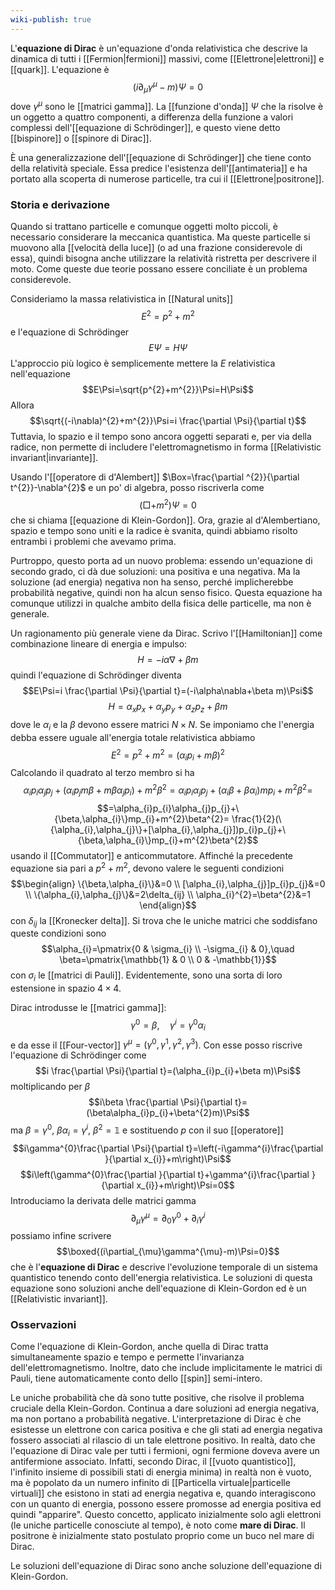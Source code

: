 ```yaml
---
wiki-publish: true
---
```

L'**equazione di Dirac** è un'equazione d'onda relativistica che descrive la dinamica di tutti i [[Fermion|fermioni]] massivi, come [[Elettrone|elettroni]] e [[quark]]. L'equazione è
$$(i\partial_{\mu}\gamma^{\mu}-m)\Psi=0$$
dove $\gamma^{\mu}$ sono le [[matrici gamma]]. La [[funzione d'onda]] $\Psi$ che la risolve è un oggetto a quattro componenti, a differenza della funzione a valori complessi dell'[[equazione di Schrödinger]], e questo viene detto [[bispinore]] o [[spinore di Dirac]].

È una generalizzazione dell'[[equazione di Schrödinger]] che tiene conto della relatività speciale. Essa predice l'esistenza dell'[[antimateria]] e ha portato alla scoperta di numerose particelle, tra cui il [[Elettrone|positrone]].
### Storia e derivazione
Quando si trattano particelle e comunque oggetti molto piccoli, è necessario considerare la meccanica quantistica. Ma queste particelle si muovono alla [[velocità della luce]] (o ad una frazione considerevole di essa), quindi bisogna anche utilizzare la relatività ristretta per descrivere il moto. Come queste due teorie possano essere conciliate è un problema considerevole.

Consideriamo la massa relativistica in [[Natural units]]
$$E^{2}=p^{2}+m^{2}$$
e l'equazione di Schrödinger
$$E\Psi=H\Psi$$
L'approccio più logico è semplicemente mettere la $E$ relativistica nell'equazione
$$E\Psi=\sqrt{p^{2}+m^{2}}\Psi=H\Psi$$
Allora
$$\sqrt{(-i\nabla)^{2}+m^{2}}\Psi=i \frac{\partial \Psi}{\partial t}$$
Tuttavia, lo spazio e il tempo sono ancora oggetti separati e, per via della radice, non permette di includere l'elettromagnetismo in forma [[Relativistic invariant|invariante]].

Usando l'[[operatore di d'Alembert]] $\Box=\frac{\partial ^{2}}{\partial t^{2}}-\nabla^{2}$ e un po' di algebra, posso riscriverla come
$$(\Box+m^{2})\Psi=0$$
che si chiama [[equazione di Klein-Gordon]]. Ora, grazie al d'Alembertiano, spazio e tempo sono uniti e la radice è svanita, quindi abbiamo risolto entrambi i problemi che avevamo prima.

Purtroppo, questo porta ad un nuovo problema: essendo un'equazione di secondo grado, ci dà due soluzioni: una positiva e una negativa. Ma la soluzione (ad energia) negativa non ha senso, perché implicherebbe probabilità negative, quindi non ha alcun senso fisico. Questa equazione ha comunque utilizzi in qualche ambito della fisica delle particelle, ma non è generale.

Un ragionamento più generale viene da Dirac. Scrivo l'[[Hamiltonian]] come combinazione lineare di energia e impulso:
$$H=-i\alpha\nabla+\beta m$$
quindi l'equazione di Schrödinger diventa
$$E\Psi=i \frac{\partial \Psi}{\partial t}=(-i\alpha\nabla+\beta m)\Psi$$
$$H=\alpha_{x}p_{x}+\alpha_{y}p_{y}+\alpha_{z}p_{z}+\beta m$$
dove le $\alpha_{i}$ e la $\beta$ devono essere matrici $N\times N$. Se imponiamo che l'energia debba essere uguale all'energia totale relativistica abbiamo
$$E^{2}=p^{2}+m^{2}=(\alpha_{i}p_{i}+m\beta)^{2}$$
Calcolando il quadrato al terzo membro si ha
$$\alpha_{i}p_{i}\alpha_{j}p_{j}+(\alpha_{i}p_{j}m\beta+m\beta \alpha_{j}p_{i})+m^{2}\beta^{2}=\alpha_{i}p_{i}\alpha_{j}p_{j}+(\alpha_{i}\beta+\beta\alpha_{i})mp_{i}+m^{2}\beta^{2}=$$
$$=\alpha_{i}p_{i}\alpha_{j}p_{j}+\{\beta,\alpha_{i}\}mp_{i}+m^{2}\beta^{2}= \frac{1}{2}(\{\alpha_{i},\alpha_{j}\}+[\alpha_{i},\alpha_{j}])p_{i}p_{j}+\{\beta,\alpha_{i}\}mp_{i}+m^{2}\beta^{2}$$
usando il [[Commutator]] e anticommutatore. Affinché la precedente equazione sia pari a $p^{2}+m^{2}$, devono valere le seguenti condizioni
$$\begin{align}
\{\beta,\alpha_{i}\}&=0 \\
[\alpha_{i},\alpha_{j}]p_{i}p_{j}&=0 \\
\{\alpha_{i},\alpha_{j}\}&=2\delta_{ij} \\
\alpha_{i}^{2}=\beta^{2}&=1
\end{align}$$
con $\delta_{ij}$ la [[Kronecker delta]]. Si trova che le uniche matrici che soddisfano queste condizioni sono
$$\alpha_{i}=\pmatrix{0 & \sigma_{i} \\ -\sigma_{i} & 0},\quad \beta=\pmatrix{\mathbb{1} & 0 \\ 0 & -\mathbb{1}}$$
con $\sigma_{i}$ le [[matrici di Pauli]]. Evidentemente, sono una sorta di loro estensione in spazio $4\times4$.

Dirac introdusse le [[matrici gamma]]:
$$\gamma^{0}=\beta,\quad \gamma^{i}=\gamma^{0}\alpha_{i}$$
e da esse il [[Four-vector]] $\gamma^{\mu}=(\gamma^{0},\gamma^{1},\gamma^{2},\gamma^{3})$. Con esse posso riscrive l'equazione di Schrödinger come
$$i \frac{\partial \Psi}{\partial t}=(\alpha_{i}p_{i}+\beta m)\Psi$$
moltiplicando per $\beta$
$$i\beta \frac{\partial \Psi}{\partial t}=(\beta\alpha_{i}p_{i}+\beta^{2}m)\Psi$$
ma $\beta=\gamma^{0}$, $\beta\alpha_{i}=\gamma^{i}$, $\beta^{2}=\mathbb{1}$ e sostituendo $p$ con il suo [[operatore]]
$$i\gamma^{0}\frac{\partial \Psi}{\partial t}=\left(-i\gamma^{i}\frac{\partial }{\partial x_{i}}+m\right)\Psi$$
$$i\left(\gamma^{0}\frac{\partial }{\partial t}+\gamma^{i}\frac{\partial }{\partial x_{i}}+m\right)\Psi=0$$
Introduciamo la derivata delle matrici gamma
$$\partial_{\mu}\gamma^{\mu}=\partial_{0}\gamma^{0}+\partial_{i}\gamma^{i}$$
possiamo infine scrivere
$$\boxed{(i\partial_{\mu}\gamma^{\mu}-m)\Psi=0}$$
che è l'**equazione di Dirac** e descrive l'evoluzione temporale di un sistema quantistico tenendo conto dell'energia relativistica. Le soluzioni di questa equazione sono soluzioni anche dell'equazione di Klein-Gordon ed è un [[Relativistic invariant]].
### Osservazioni
Come l'equazione di Klein-Gordon, anche quella di Dirac tratta simultaneamente spazio e tempo e permette l'invarianza dell'elettromagnetismo. Inoltre, dato che include implicitamente le matrici di Pauli, tiene automaticamente conto dello [[spin]] semi-intero.

Le uniche probabilità che dà sono tutte positive, che risolve il problema cruciale della Klein-Gordon. Continua a dare soluzioni ad energia negativa, ma non portano a probabilità negative. L'interpretazione di Dirac è che esistesse un elettrone con carica positiva e che gli stati ad energia negativa fossero associati al rilascio di un tale elettrone positivo. In realtà, dato che l'equazione di Dirac vale per tutti i fermioni, ogni fermione doveva avere un antifermione associato. Infatti, secondo Dirac, il [[vuoto quantistico]], l'infinito insieme di possibili stati di energia minima) in realtà non è vuoto, ma è popolato da un numero infinito di [[Particella virtuale|particelle virtuali]] che esistono in stati ad energia negativa e, quando interagiscono con un quanto di energia, possono essere promosse ad energia positiva ed quindi "apparire". Questo concetto, applicato inizialmente solo agli elettroni (le uniche particelle conosciute al tempo), è noto come **mare di Dirac**. Il positrone è inizialmente stato postulato proprio come un buco nel mare di Dirac.

Le soluzioni dell'equazione di Dirac sono anche soluzione dell'equazione di Klein-Gordon.
